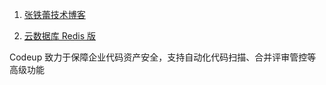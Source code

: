 1. [张铁蕾技术博客](http://zhangtielei.com/)

2. [云数据库 Redis 版](https://developer.alibaba.com/docs/doc.htm?treeId=618&articleId=115220&docType=1)


Codeup 致力于保障企业代码资产安全，支持自动化代码扫描、合并评审管控等高级功能